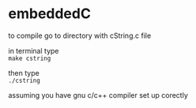 # embeddedC
to compile go to directory with cString.c file  

in terminal type  
`make cstring`

then type  
`./cstring`

assuming you have gnu c/c++ compiler set up corectly